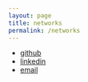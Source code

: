 ```yaml
---
layout: page
title: networks
permalink: /networks
---
```


- <a href="https://github.com/alvarvg">github</a>
- <a href="https://www.linkedin.com/in/alvarviana">linkedin</a>
- <a href="mailto:alvigo92@gmail.com">email</a>
